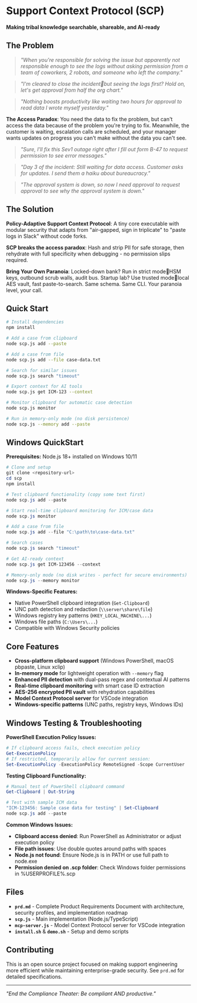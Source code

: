 # Support Context Protocol (SCP)

**Making tribal knowledge searchable, shareable, and AI-ready**

## The Problem

> *"When you're responsible for solving the issue but apparently not responsible enough to see the logs without asking permission from a team of coworkers, 2 robots, and someone who left the company."*

> *"I'm cleared to close the incidentbut seeing the logs first? Hold on, let's get approval from half the org chart."*

> *"Nothing boosts productivity like waiting two hours for approval to read data I wrote myself yesterday."*

**The Access Paradox**: You need the data to fix the problem, but can't access the data because of the problem you're trying to fix. Meanwhile, the customer is waiting, escalation calls are scheduled, and your manager wants updates on progress you can't make without the data you can't see.

> *"Sure, I'll fix this Sev1 outage right after I fill out form B-47 to request permission to see error messages."*

> *"Day 3 of the incident: Still waiting for data access. Customer asks for updates. I send them a haiku about bureaucracy."*

> *"The approval system is down, so now I need approval to request approval to see why the approval system is down."*

## The Solution

**Policy-Adaptive Support Context Protocol**: A tiny core executable with modular security that adapts from "air-gapped, sign in triplicate" to "paste logs in Slack" without code forks.

**SCP breaks the access paradox**: Hash and strip PII for safe storage, then rehydrate with full specificity when debugging - no permission slips required.

**Bring Your Own Paranoia**: Locked-down bank? Run in strict modeHSM keys, outbound scrub walls, audit bus. Startup lab? Use trusted modelocal AES vault, fast paste-to-search. Same schema. Same CLI. Your paranoia level, your call.

## Quick Start

```bash
# Install dependencies
npm install

# Add a case from clipboard
node scp.js add --paste

# Add a case from file
node scp.js add --file case-data.txt

# Search for similar issues
node scp.js search "timeout"

# Export context for AI tools
node scp.js get ICM-123 --context

# Monitor clipboard for automatic case detection
node scp.js monitor

# Run in memory-only mode (no disk persistence)
node scp.js --memory add --paste
```

## Windows QuickStart

**Prerequisites:** Node.js 18+ installed on Windows 10/11

```powershell
# Clone and setup
git clone <repository-url>
cd scp
npm install

# Test clipboard functionality (copy some text first)
node scp.js add --paste

# Start real-time clipboard monitoring for ICM/case data
node scp.js monitor

# Add a case from file
node scp.js add --file "C:\path\to\case-data.txt"

# Search cases
node scp.js search "timeout"

# Get AI-ready context
node scp.js get ICM-123456 --context

# Memory-only mode (no disk writes - perfect for secure environments)
node scp.js --memory monitor
```

**Windows-Specific Features:**
- Native PowerShell clipboard integration (`Get-Clipboard`)
- UNC path detection and redaction (`\\server\share\file`)
- Windows registry key patterns (`HKEY_LOCAL_MACHINE\...`)
- Windows file paths (`C:\Users\...`) 
- Compatible with Windows Security policies

## Core Features

- **Cross-platform clipboard support** (Windows PowerShell, macOS pbpaste, Linux xclip)
- **In-memory mode** for lightweight operation with `--memory` flag
- **Enhanced PII detection** with dual-pass regex and contextual AI patterns
- **Real-time clipboard monitoring** with smart case ID extraction
- **AES-256 encrypted PII vault** with rehydration capabilities
- **Model Context Protocol server** for VSCode integration
- **Windows-specific patterns** (UNC paths, registry keys, Windows IDs)

## Windows Testing & Troubleshooting

**PowerShell Execution Policy Issues:**
```powershell
# If clipboard access fails, check execution policy
Get-ExecutionPolicy
# If restricted, temporarily allow for current session:
Set-ExecutionPolicy -ExecutionPolicy RemoteSigned -Scope CurrentUser
```

**Testing Clipboard Functionality:**
```powershell
# Manual test of PowerShell clipboard command
Get-Clipboard | Out-String

# Test with sample ICM data
"ICM-123456: Sample case data for testing" | Set-Clipboard
node scp.js add --paste
```

**Common Windows Issues:**
- **Clipboard access denied**: Run PowerShell as Administrator or adjust execution policy
- **File path issues**: Use double quotes around paths with spaces
- **Node.js not found**: Ensure Node.js is in PATH or use full path to node.exe
- **Permission denied on .scp folder**: Check Windows folder permissions in %USERPROFILE%\.scp

## Files

- **`prd.md`** - Complete Product Requirements Document with architecture, security profiles, and implementation roadmap
- **`scp.js`** - Main implementation (Node.js/TypeScript)
- **`mcp-server.js`** - Model Context Protocol server for VSCode integration
- **`install.sh`** & **`demo.sh`** - Setup and demo scripts

## Contributing

This is an open source project focused on making support engineering more efficient while maintaining enterprise-grade security. See `prd.md` for detailed specifications.

---

*"End the Compliance Theater: Be compliant AND productive."*